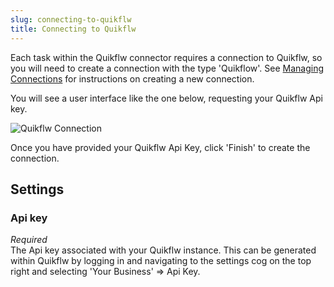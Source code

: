 ```yaml
---
slug: connecting-to-quikflw
title: Connecting to Quikflw
---
```


Each task within the Quikflw connector requires a connection to Quikflw, so you will need to create a connection with the type 'Quikflow'. See [Managing Connections](managing-connections) for instructions on creating a new connection.

You will see a user interface like the one below, requesting your Quikflw Api key.

![Quikflw Connection](http://www.zynk.com/images/v2/jobadder_connection.png)

Once you have provided your Quikflw Api Key, click 'Finish' to create the connection.

## Settings
### Api key
_Required_  
The Api key associated with your Quikflw instance. This can be generated within Quikflw by logging in and navigating to the settings cog on the top right and selecting 'Your Business' => Api Key.